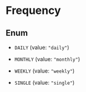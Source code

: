 

# Frequency

## Enum


* `DAILY` (value: `"daily"`)

* `MONTHLY` (value: `"monthly"`)

* `WEEKLY` (value: `"weekly"`)

* `SINGLE` (value: `"single"`)



